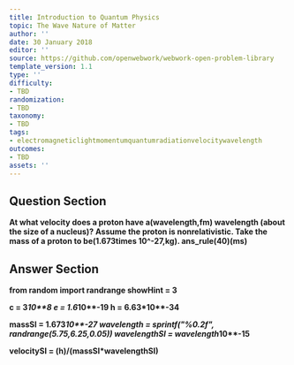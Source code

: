 ```yaml
---
title: Introduction to Quantum Physics
topic: The Wave Nature of Matter
author: ''
date: 30 January 2018
editor: ''
source: https://github.com/openwebwork/webwork-open-problem-library
template_version: 1.1
type: ''
difficulty:
- TBD
randomization:
- TBD
taxonomy:
- TBD
tags:
- electromagneticlightmomentumquantumradiationvelocitywavelength
outcomes:
- TBD
assets: ''
---
```


## Question Section 

<b>
At what velocity does a proton have a(wavelength,fm) wavelength (about the size of a nucleus)? Assume the proton is nonrelativistic. Take the mass of a proton to be(1.673times 10^-27,kg).
ans_rule(40)(ms)



## Answer Section

from random import randrange
showHint = 3

c = 3*10**8
e = 1.6*10**-19
h = 6.63*10**-34

massSI = 1.673*10**-27
wavelength = sprintf("%0.2f", randrange(5.75,6.25,0.05))
wavelengthSI = wavelength*10**-15

velocitySI = (h)/(massSI*wavelengthSI)